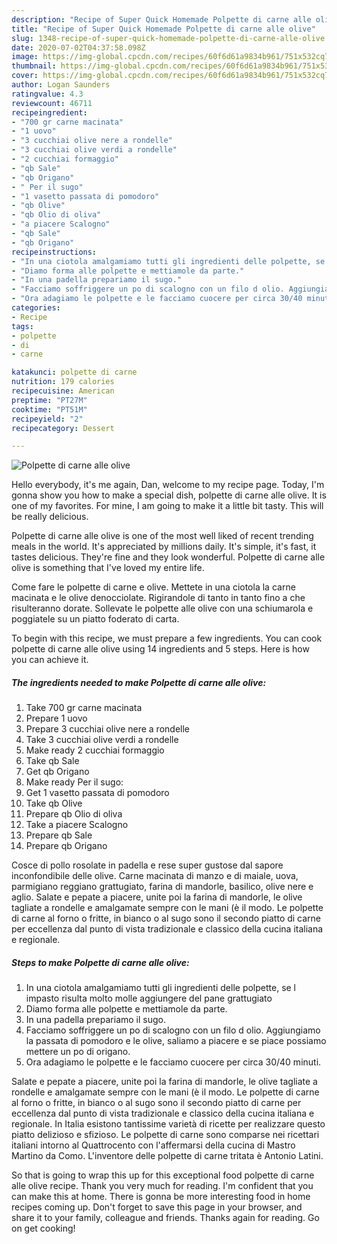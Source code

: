 ```yaml
---
description: "Recipe of Super Quick Homemade Polpette di carne alle olive"
title: "Recipe of Super Quick Homemade Polpette di carne alle olive"
slug: 1348-recipe-of-super-quick-homemade-polpette-di-carne-alle-olive
date: 2020-07-02T04:37:58.098Z
image: https://img-global.cpcdn.com/recipes/60f6d61a9834b961/751x532cq70/polpette-di-carne-alle-olive-recipe-main-photo.jpg
thumbnail: https://img-global.cpcdn.com/recipes/60f6d61a9834b961/751x532cq70/polpette-di-carne-alle-olive-recipe-main-photo.jpg
cover: https://img-global.cpcdn.com/recipes/60f6d61a9834b961/751x532cq70/polpette-di-carne-alle-olive-recipe-main-photo.jpg
author: Logan Saunders
ratingvalue: 4.3
reviewcount: 46711
recipeingredient:
- "700 gr carne macinata"
- "1 uovo"
- "3 cucchiai olive nere a rondelle"
- "3 cucchiai olive verdi a rondelle"
- "2 cucchiai formaggio"
- "qb Sale"
- "qb Origano"
- " Per il sugo"
- "1 vasetto passata di pomodoro"
- "qb Olive"
- "qb Olio di oliva"
- "a piacere Scalogno"
- "qb Sale"
- "qb Origano"
recipeinstructions:
- "In una ciotola amalgamiamo tutti gli ingredienti delle polpette, se l impasto risulta molto molle aggiungere del pane grattugiato"
- "Diamo forma alle polpette e mettiamole da parte."
- "In una padella prepariamo il sugo."
- "Facciamo soffriggere un po di scalogno con un filo d olio. Aggiungiamo la passata di pomodoro e le olive, saliamo a piacere e se piace possiamo mettere un po di origano."
- "Ora adagiamo le polpette e le facciamo cuocere per circa 30/40 minuti."
categories:
- Recipe
tags:
- polpette
- di
- carne

katakunci: polpette di carne 
nutrition: 179 calories
recipecuisine: American
preptime: "PT27M"
cooktime: "PT51M"
recipeyield: "2"
recipecategory: Dessert

---
```



![Polpette di carne alle olive](https://img-global.cpcdn.com/recipes/60f6d61a9834b961/751x532cq70/polpette-di-carne-alle-olive-recipe-main-photo.jpg)

Hello everybody, it's me again, Dan, welcome to my recipe page. Today, I'm gonna show you how to make a special dish, polpette di carne alle olive. It is one of my favorites. For mine, I am going to make it a little bit tasty. This will be really delicious.

Polpette di carne alle olive is one of the most well liked of recent trending meals in the world. It's appreciated by millions daily. It's simple, it's fast, it tastes delicious. They're fine and they look wonderful. Polpette di carne alle olive is something that I've loved my entire life.

Come fare le polpette di carne e olive. Mettete in una ciotola la carne macinata e le olive denocciolate. Rigirandole di tanto in tanto fino a che risulteranno dorate. Sollevate le polpette alle olive con una schiumarola e poggiatele su un piatto foderato di carta.


To begin with this recipe, we must prepare a few ingredients. You can cook polpette di carne alle olive using 14 ingredients and 5 steps. Here is how you can achieve it.

<!--inarticleads1-->

##### The ingredients needed to make Polpette di carne alle olive:

1. Take 700 gr carne macinata
1. Prepare 1 uovo
1. Prepare 3 cucchiai olive nere a rondelle
1. Take 3 cucchiai olive verdi a rondelle
1. Make ready 2 cucchiai formaggio
1. Take qb Sale
1. Get qb Origano
1. Make ready  Per il sugo:
1. Get 1 vasetto passata di pomodoro
1. Take qb Olive
1. Prepare qb Olio di oliva
1. Take a piacere Scalogno
1. Prepare qb Sale
1. Prepare qb Origano


Cosce di pollo rosolate in padella e rese super gustose dal sapore inconfondibile delle olive. Carne macinata di manzo e di maiale, uova, parmigiano reggiano grattugiato, farina di mandorle, basilico, olive nere e aglio. Salate e pepate a piacere, unite poi la farina di mandorle, le olive tagliate a rondelle e amalgamate sempre con le mani (è il modo. Le polpette di carne al forno o fritte, in bianco o al sugo sono il secondo piatto di carne per eccellenza dal punto di vista tradizionale e classico della cucina italiana e regionale. 

<!--inarticleads2-->

##### Steps to make Polpette di carne alle olive:

1. In una ciotola amalgamiamo tutti gli ingredienti delle polpette, se l impasto risulta molto molle aggiungere del pane grattugiato
1. Diamo forma alle polpette e mettiamole da parte.
1. In una padella prepariamo il sugo.
1. Facciamo soffriggere un po di scalogno con un filo d olio. Aggiungiamo la passata di pomodoro e le olive, saliamo a piacere e se piace possiamo mettere un po di origano.
1. Ora adagiamo le polpette e le facciamo cuocere per circa 30/40 minuti.


Salate e pepate a piacere, unite poi la farina di mandorle, le olive tagliate a rondelle e amalgamate sempre con le mani (è il modo. Le polpette di carne al forno o fritte, in bianco o al sugo sono il secondo piatto di carne per eccellenza dal punto di vista tradizionale e classico della cucina italiana e regionale. In Italia esistono tantissime varietà di ricette per realizzare questo piatto delizioso e sfizioso. Le polpette di carne sono comparse nei ricettari italiani intorno al Quattrocento con l&#39;affermarsi della cucina di Mastro Martino da Como. L&#39;inventore delle polpette di carne tritata è Antonio Latini. 

So that is going to wrap this up for this exceptional food polpette di carne alle olive recipe. Thank you very much for reading. I'm confident that you can make this at home. There is gonna be more interesting food in home recipes coming up. Don't forget to save this page in your browser, and share it to your family, colleague and friends. Thanks again for reading. Go on get cooking!
